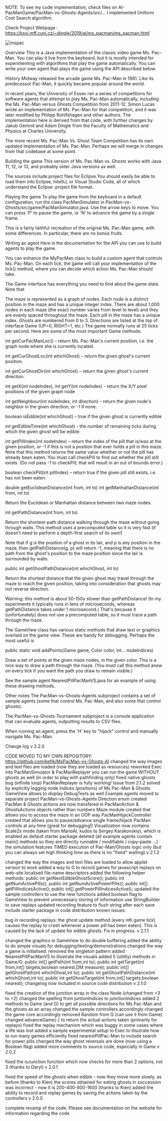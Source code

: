 NOTE: To see my code implementation, check files on AI-PacManGame/PacMan-vs-Ghosts-Agents/src/... I implemented Uniform Cost Search algorithm.

Check Project Webpage : https://ksvi.mff.cuni.cz/~dingle/2019/ai/ms_pacman/ms_pacman.html

![mspac](https://user-images.githubusercontent.com/45079660/73780251-1dc16b80-475c-11ea-87b9-44cff6e2e99e.png)

Overview
This is a Java implementation of the classic video game Ms. Pac-Man. You can play it live from the keyboard, but it is mostly intended for experimenting with algorithms that play the game automatically. You can write your own agent that plays the game using the API described below.

History
Midway released the arcade game Ms. Pac-Man in 1981. Like its predecessor Pac-Man, it quickly became popular around the world.

In recent years, the University of Essex ran a series of competitions for software agents that attempt to play Ms. Pac-Man automatically, including the Ms. Pac-Man versus Ghosts Competition from 2011-12. Simon Lucas wrote an implementation of Ms. Pac-Man for that competition, and it was later modified by Philipp Rohlfshagen and other authors. The implementation here is derived from that code, with further changes by Jakub Gemrot and Adam Dingle from the Faculty of Mathematics and Physics at Charles University.

The more recent Ms. Pac-Man Vs. Ghost Team Competition has its own updated implementation of Ms. Pac-Man. Perhaps we will merge in changes from that codebase at some point.

Building the game
This version of Ms. Pac-Man vs. Ghosts works with Java 11, 12, or 13, and probably older Java versions as well.

The sources include.project files for Eclipse.You should easily be able to load them into Eclipse, IntelliJ, or Visual Studio Code, all of which understand the Eclipse .project file format.

Playing the game
To play the game from the keyboard in a default configuration, run the class PacManSimulator in PacMan-vs-Ghosts/src/game/PacManSimulator.java. Use the arrow keys to move. You can press 'P' to pause the game, or 'N' to advance the game by a single frame.

This is a fairly faithful recreation of the original Ms. Pac-Man game, with some differences. In particular, there are no bonus fruits.

Writing an agent
Here is the documentation for the API you can use to build agents to play the game.

You can enhance the MyPacMan class to build a custom agent that controls Ms. Pac-Man. On each tick, the game will call your implementation of the tick() method, where you can decide which action Ms. Pac-Man should take.

The Game interface has everything you need to find about the game state. Note that

The maze is represented as a graph of nodes. Each node is a distinct position in the maze and has a unique integer index. There are about 1,000 nodes in each maze (the exact number varies from level to level) and they are evenly spaced throughout the maze.
Each pill in the maze has a unique index.
Ghosts are numbered from 0 to 3.
Directions are listed at the top of interface Game (UP=0, RIGHT=1, etc.)
The game normally runs at 25 ticks per second.
Here are some of the most important Game methods:

int getCurPacManLoc() – return Ms. Pac-Man's current position, i.e. the graph node where she is currently located.

int getCurGhostLoc(int whichGhost) – return the given ghost's current position.

int getCurGhostDir(int whichGhost) – return the given ghost's current direction.

int getX(int nodeIndex), int getY(int nodeIndex) - return the X/Y pixel positions of the given graph node

int getNeighbour(int nodeIndex, int direction) – return the given node's neighbor in the given direction, or -1 if none.

boolean isEdible(int whichGhost) – true if the given ghost is currently edible

int getEdibleTime(int whichGhost) - the number of remaining ticks during which the given ghost will be edible.

int getPillIndex(int nodeIndex) – return the index of the pill that is/was at the given position, or -1 if this is not a position that ever holds a pill in this maze. Note that this method returns the same value whether or not the pill has already been eaten. You must call checkPill to find out whether the pill still exists. (Do not pass -1 to checkPill; that will result in an out of bounds error.)

boolean checkPill(int pillIndex) – return true if the given pill still exists, i.e. has not been eaten.

double getEuclideanDistance(int from, int to)
int getManhattanDistance(int from, int to)

Return the Euclidean or Manhattan distance between two maze nodes.

int getPathDistance(int from, int to)

Return the shortest-path distance walking through the maze without going through walls. This method uses a precomputed table so it is very fast (it doesn't need to perform a depth-first search of its own!)

Note that if g is the position of a ghost in its lair, and p is any position in the maze, then getPathDistance(g, p) will return -1, meaning that there is no path from the ghost's position to the maze position since the lair is surrounded by walls.

public int getGhostPathDistance(int whichGhost, int to)

Return the shortest distance that the given ghost may travel through the maze to reach the given position, taking into consideration that ghosts may not reverse direction.

Warning: this method is about 50-150x slower than getPathDistance! (In my experiments it typically runs in tens of microseconds, whereas getPathDistance takes under 1 microsecond.) That's because it (unfortunately) does not use a precomputed table, so it must trace a path through the maze.

The GameView class has various static methods that draw text or graphics overlaid on the game view. These are handy for debugging. Perhaps the most useful is

public static void addPoints(Game game, Color color, int... nodeIndices)

Draw a set of points at the given maze nodes, in the given color. This is a nice way to draw a path through the maze. (You must call this method anew on every tick if you want the path you draw to remain visible.)

See the sample agent NearestPillPacManVS.java for an example of using these drawing methods.

Other notes
The PacMan-vs-Ghosts-Agents subproject contains a set of sample agents (some that control Ms. Pac-Man, and also some that control ghosts).

The PacMan-vs-Ghosts-Tournament subproject is a console application that can evaluate agents, outputting results to CSV files.

When running an agent, press the 'H' key to "hijack" control and manually navigate Ms. Pac-Man.

Change log
v 2.2.0

CODE MOVED TO MY OWN REPOSITORY: https://github.com/kefik/MsPacMan-vs-Ghosts-AI
changed the way images and text files are loaded (now they are loaded as resources)
reworked Exec into PacManSimulator & PacManReplayer
you can run the game WITHOUT ghosts as well (in order to play with pathfinding only)
fixed native ghosts bug (infinite loop)
PacManReplayer is fully working! Issue from 2.1.2 solved by explicitly logging node indices (positions) of Ms Pac-Man & Ghosts
GameView allows to display DebugTexts as well
Example agents moved to separate project PacMan-vs-Ghosts-Agents
Direction enum created
PacMan & Ghosts actions are now transfered in PacManAction & GhostsActions objects rather than numbers
Maze module created that allows you to access the maze in an OOP way
PacManHijackController created that allows you to pause/advance single frame/hijack PacMan controls at any time (great for debugging!)
Visualization now contains Scale2x mode (taken from MarioAI, kudos to Sergey Karakovskiy), which is enabled as default
starter package deleted (all example agents contain main() methods so they are directly runnable / modifiable / copy-paste ...)
the simulation features TIMED execution of Pac-Man/Ghosts logic only (but you can always set high thinking time as there is no "fixed" waiting)
v 2.1.2

changed the way the images and text files are loaded to allow applet version to work
added a way to G to record games for javascript replays on web-site
localised file-name descriptors
added the following helper methods:
public int getNextEdibleGhostScore();
public int getNumActivePills();
public int getNumActivePowerPills();
public int[] getPillIndicesActive();
public int[] getPowerPillIndicesActive();
updated the sample controllers to use the new functions
added boolean flag to GameView to prevent unnecessary storing of information
use StringBuilder to save replays
updated recording feature to flush string after each save
include starter package in code distribution
known issues:

bug in recording replays: the ghost update method (every nth game tick) causes the replay to crash whenever a power pill has been eaten). This is caused by the lack of update for edible ghosts. Fix in progress.
v 2.1.1

changed the graphics in GameView to do double buffering
added the ability to do simple visuals for debugging/testing/demonstrations
changed the way a game is initialised: removed the singleton pattern
added NearestPillPacManVS to illustrate the visuals
added 5 (utility) methods in Game/G:
public int[] getPath(int from,int to);
public int getTarget(int from,int[] targets,boolean nearest,DM measure);
public int[] getGhostPath(int whichGhost,int to);
public int getGhostPathDistance(int whichGhost,int to);
public int getGhostTarget(int from,int[] targets,boolean nearest);
changelog now included in source code distribution
v 2.1.0

fixed the creation of the junction array in the class Node (changed from >3 to >2)
changed the spelling from juntionIndices to junctionIndices
added 2 methods to Game (and G) to get all possible directions for Ms Pac-Man and the ghosts as an array
changed the sample controllers accordingly
changed the game core accordingly
removed Random from G (can use it from Game)
changed advanceGame(-) to return the actual actions taken (primarily for replays)
fixed the replay mechanism which was buggy in some cases where a life was lost
added a sample experimental setup to Exec to illsutrate how to run many games efficiently
fixed nearestPillPac-Man to include search for power pills
changed the way ghost reversals are done (now using a Boolean flag)
added more comments to source code, especially in Game
v 2.0.2

fixed the isJunction function which now checks for more than 2 options, not 3 (thanks to Daryl)
v 2.0.1

fixed the speed of the ghosts when edible - now they move more slowly, as before (thanks to Kien)
the scores obtained for eating ghosts in succession was incorrect - now it is 200-400-800-1600 (thanks to Kien)
added the ability to record and replay games by saving the actions taken by the controllers
v 2.0.0

complete revamp of the code. Please see documentation on the website for information regarding the code
